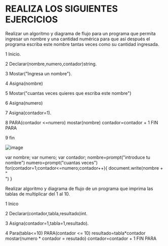 # REALIZA LOS SIGUIENTES EJERCICIOS

Realizar un algoritmo y diagrama de flujo para un programa que permita ingresar un nombre y una cantidad numérica para que así después el programa escriba este nombre tantas veces como su cantidad ingresada.

1 Inicio.

2 Declarar(nombre,numero,contador)string.

3 Mostar("Ingresa un nombre").

4 Asigna(nombre)

5 Mostar("cuantas veces quieres que escriba este nombre")

6 Asigna(numero)

7 Asigna(contador=1).

8 PARA(contador <=numero)  mostar(nombre) contador=contador + 1 FIN PARA

9 fin

![image](https://user-images.githubusercontent.com/101900664/159531383-84a667f2-75c0-4291-9773-8191d2a17268.png)


var nombre;
var numero;
var contador;
nombre=prompt("introduce tu nombre")
numero=prompt("cuantas veces")
for(contador=1;contador<=numero;contador++){
    document.write(nombre + "<br>")
}


Realizar algoritmo y diagrama de flujo de un programa que imprima las tablas de multiplicar del 1 al 10.

1 Inico

2 Declarar(contador,tabla,resultado)int.

3 Asigna(contador=1,tabla=1,resultado).

4 Para(tabla<=10) PARA(contador <= 10) resultado=tabla*contador mostar(numero * contador = resutado) contador=contador + 1 FIN PARA



